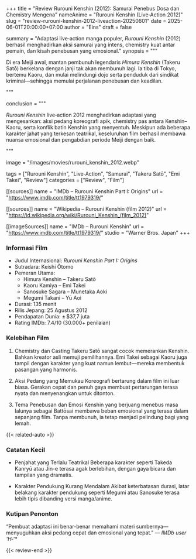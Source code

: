 +++
title = "Review Rurouni Kenshin (2012): Samurai Penebus Dosa dan Chemistry Mengena"
nameAnime = "Rurouni Kenshin (Live‑Action 2012)"
slug = "review-rurouni-kenshin-2012-liveaction-20250601"
date = 2025-06-01T20:00:00+07:00
author = "Eins"
draft = false

summary = "Adaptasi live‑action manga populer, *Rurouni Kenshin* (2012) berhasil menghadirkan aksi samurai yang intens, chemistry kuat antar pemain, dan kisah penebusan yang emosional."
synopsis = """<p>Di era Meiji awal, mantan pembunuh legendaris *Himura Kenshin* (Takeru Satō) berkelana dengan janji tak akan membunuh lagi. Ia tiba di Tokyo, bertemu Kaoru, dan mulai melindungi dojo serta penduduk dari sindikat kriminal—sehingga memulai perjalanan penebusan dan keadilan.</p>"""

conclusion = """<p>*Rurouni Kenshin* live‑action 2012 menghadirkan adaptasi yang mengesankan: aksi pedang koreografi apik, chemistry pas antara Kenshin–Kaoru, serta konflik batin Kenshin yang menyentuh. Meskipun ada beberapa karakter jahat yang terkesan teatrikal, keseluruhan film berhasil membawa nuansa emosional dan pengabdian periode Meiji dengan baik.</p>"""

image = "/images/movies/rurouni_kenshin_2012.webp"

tags = ["Rurouni Kenshin", "Live‑Action", "Samurai", "Takeru Satō", "Emi Takei", "Review"]
categories = ["Review", "Film"]

[[sources]]
name = "IMDb – Rurouni Kenshin Part I: Origins"
url = "https://www.imdb.com/title/tt1979319/"

[[sources]]
name = "Wikipedia – Rurouni Kenshin (film 2012)"
url = "https://id.wikipedia.org/wiki/Rurouni_Kenshin_(film_2012)"

[[imageSources]]
name = "IMDb – Rurouni Kenshin"
url = "https://www.imdb.com/title/tt1979319/"
studio = "Warner Bros. Japan"
+++

### Informasi Film
- Judul Internasional: *Rurouni Kenshin Part I: Origins*
- Sutradara: Keishi Ōtomo
- Pemeran Utama:
  - Himura Kenshin – Takeru Satō
  - Kaoru Kamiya – Emi Takei
  - Sanosuke Sagara – Munetaka Aoki
  - Megumi Takani – Yū Aoi
- Durasi: 135 menit
- Rilis Jepang: 25 Agustus 2012
- Pendapatan Dunia: ± \$37,7 juta
- Rating IMDb: 7.4/10 (30.000+ penilaian)

### Kelebihan Film

1. Chemistry dan Casting
Takeru Satō sangat cocok memerankan Kenshin. Bahkan kreator asli memuji pemilihannya. Emi Takei sebagai Kaoru juga tampil dengan karakter yang kuat namun lembut—mereka membentuk pasangan yang harmonis.

2. Aksi Pedang yang Memukau
Koreografi bertarung dalam film ini luar biasa. Gerakan cepat dan penuh gaya membuat pertarungan terasa nyata dan menyenangkan untuk ditonton.

3. Tema Penebusan dan Emosi
Kenshin yang berjuang menebus masa lalunya sebagai Battōsai membawa beban emosional yang terasa dalam sepanjang film. Tanpa membunuh, ia tetap menjadi pelindung bagi yang lemah.


{{< related-auto >}}

### Catatan Kecil

- Penjahat yang Terlalu Teatrikal
Beberapa karakter seperti Takeda Kanryū atau Jin-e terasa agak berlebihan, dengan gaya bicara dan tampilan yang dramatis.

- Karakter Pendukung Kurang Mendalam
Akibat keterbatasan durasi, latar belakang karakter pendukung seperti Megumi atau Sanosuke terasa lebih tipis dibanding versi manga/anime.

### Kutipan Penonton

“Pembuat adaptasi ini benar-benar memahami materi sumbernya—menyuguhkan aksi pedang cepat dan emosional yang tepat.” — *IMDb user 'H‑*'*

{{< review-end >}}
